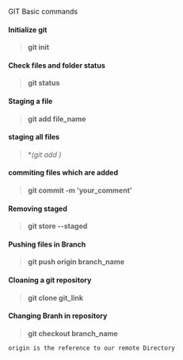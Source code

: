 GIT Basic commands

#### Initialize git 
> **git init**

#### Check files and folder status 
> **git status**

#### Staging a file 
> **git add file_name**

#### staging all files 
> **(git add *)**

#### commiting files which are added 
> **git commit -m 'your_comment'**

#### Removing staged 
> **git store --staged**
#### Pushing files in Branch
> **git push origin branch_name**

#### Cloaning a git repository 
> **git clone git_link**

#### Changing Branh in repository
> **git checkout branch_name**

`origin is the reference to our remote Directory`
